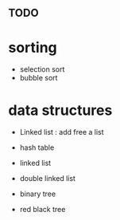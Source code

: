 ## TODO

# sorting

- selection sort
- bubble sort

# data structures

- Linked list : add free a list

- hash table
- linked list
- double linked list
- binary tree
- red black tree
